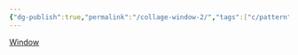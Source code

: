 ```yaml
---
{"dg-publish":true,"permalink":"/collage-window-2/","tags":["c/pattern","c/door","c/woman","c/glasses","c/hand","c/red","c/face"],"created":"2024-01-05T11:28:02.943-05:00","updated":"2024-01-05T11:28:44.134-05:00"}
---
```



[Window](https://www.instagram.com/p/Cb2y8jzufZB/)
